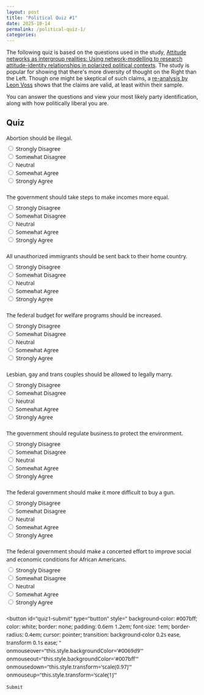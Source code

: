 ```yaml
---
layout: post
title: "Political Quiz #1"
date: 2025-10-14
permalink: /political-quiz-1/
categories: 
---
```

The following quiz is based on the questions used in the study, [Attitude networks as intergroup realities: Using network-modelling to research attitude-identity relationships in polarized political contexts](https://bpspsychub.onlinelibrary.wiley.com/doi/epdf/10.1111/bjso.12665). The study is popular for showing that there's more diversity of thought on the Right than the Left. Though one might be skeptical of such claims, a [re-analysis by Leon Voss](https://www.leonvoss.com/p/reanalysis-of-the-political-diversity) shows that the claims are valid, at least within their sample. 

You can answer the questions and view your most likely party identification, along with how politically liberal you are.

## Quiz

<form id="quiz1-form" style="font-family: system-ui, sans-serif; line-height: 1.5;">
  <div style="margin-bottom: 1.5em;">
    <p style="margin-bottom: 0.5em;">Abortion should be illegal.</p>
    <label><input type="radio" name="q1" value="1"> Strongly Disagree</label><br>
    <label><input type="radio" name="q1" value="2"> Somewhat Disagree</label><br>
    <label><input type="radio" name="q1" value="3"> Neutral</label><br>
    <label><input type="radio" name="q1" value="4"> Somewhat Agree</label><br>
    <label><input type="radio" name="q1" value="5"> Strongly Agree</label>
  </div>

  <div style="margin-bottom: 1.5em;">
    <p style="margin-bottom: 0.5em;">The government should take steps to make incomes more equal.</p>
    <label><input type="radio" name="q2" value="1"> Strongly Disagree</label><br>
    <label><input type="radio" name="q2" value="2"> Somewhat Disagree</label><br>
    <label><input type="radio" name="q2" value="3"> Neutral</label><br>
    <label><input type="radio" name="q2" value="4"> Somewhat Agree</label><br>
    <label><input type="radio" name="q2" value="5"> Strongly Agree</label>
  </div>

  <div style="margin-bottom: 1.5em;">
    <p style="margin-bottom: 0.5em;">All unauthorized immigrants should be sent back to their home country.</p>
    <label><input type="radio" name="q3" value="1"> Strongly Disagree</label><br>
    <label><input type="radio" name="q3" value="2"> Somewhat Disagree</label><br>
    <label><input type="radio" name="q3" value="3"> Neutral</label><br>
    <label><input type="radio" name="q3" value="4"> Somewhat Agree</label><br>
    <label><input type="radio" name="q3" value="5"> Strongly Agree</label>
  </div>

  <div style="margin-bottom: 1.5em;">
    <p style="margin-bottom: 0.5em;">The federal budget for welfare programs should be increased.</p>
    <label><input type="radio" name="q4" value="1"> Strongly Disagree</label><br>
    <label><input type="radio" name="q4" value="2"> Somewhat Disagree</label><br>
    <label><input type="radio" name="q4" value="3"> Neutral</label><br>
    <label><input type="radio" name="q4" value="4"> Somewhat Agree</label><br>
    <label><input type="radio" name="q4" value="5"> Strongly Agree</label>
  </div>

  <div style="margin-bottom: 1.5em;">
    <p style="margin-bottom: 0.5em;">Lesbian, gay and trans couples should be allowed to legally marry.</p>
    <label><input type="radio" name="q5" value="1"> Strongly Disagree</label><br>
    <label><input type="radio" name="q5" value="2"> Somewhat Disagree</label><br>
    <label><input type="radio" name="q5" value="3"> Neutral</label><br>
    <label><input type="radio" name="q5" value="4"> Somewhat Agree</label><br>
    <label><input type="radio" name="q5" value="5"> Strongly Agree</label>
  </div>

  <div style="margin-bottom: 1.5em;">
    <p style="margin-bottom: 0.5em;">The government should regulate business to protect the environment.</p>
    <label><input type="radio" name="q6" value="1"> Strongly Disagree</label><br>
    <label><input type="radio" name="q6" value="2"> Somewhat Disagree</label><br>
    <label><input type="radio" name="q6" value="3"> Neutral</label><br>
    <label><input type="radio" name="q6" value="4"> Somewhat Agree</label><br>
    <label><input type="radio" name="q6" value="5"> Strongly Agree</label>
  </div>

  <div style="margin-bottom: 1.5em;">
    <p style="margin-bottom: 0.5em;">The federal government should make it more difficult to buy a gun.</p>
    <label><input type="radio" name="q7" value="1"> Strongly Disagree</label><br>
    <label><input type="radio" name="q7" value="2"> Somewhat Disagree</label><br>
    <label><input type="radio" name="q7" value="3"> Neutral</label><br>
    <label><input type="radio" name="q7" value="4"> Somewhat Agree</label><br>
    <label><input type="radio" name="q7" value="5"> Strongly Agree</label>
  </div>

  <div style="margin-bottom: 1.5em;">
    <p style="margin-bottom: 0.5em;">The federal government should make a concerted effort to improve social and economic conditions for African Americans.</p>
    <label><input type="radio" name="q8" value="1"> Strongly Disagree</label><br>
    <label><input type="radio" name="q8" value="2"> Somewhat Disagree</label><br>
    <label><input type="radio" name="q8" value="3"> Neutral</label><br>
    <label><input type="radio" name="q8" value="4"> Somewhat Agree</label><br>
    <label><input type="radio" name="q8" value="5"> Strongly Agree</label>
  </div>

  <p id="quiz1-result" style="margin-top: 1em; font-weight: 500;"></p>

  <button id="quiz1-submit"
    type="button"
    style="
      background-color: #007bff;
      color: white;
      border: none;
      padding: 0.6em 1.2em;
      font-size: 1em;
      border-radius: 0.4em;
      cursor: pointer;
      transition: background-color 0.2s ease, transform 0.1s ease;
    "
    onmouseover="this.style.backgroundColor='#0069d9'"
    onmouseout="this.style.backgroundColor='#007bff'"
    onmousedown="this.style.transform='scale(0.97)'"
    onmouseup="this.style.transform='scale(1)'"
  >
    Submit
  </button>
</form>

<!-- Include your shared script -->
<script src="{{ '/assets/js/irt-quiz.js' | relative_url }}"></script>
<script>
document.getElementById("quiz1-submit").addEventListener("click", () => {
  const loadings = { q1: -0.564, q2: 0.742, q3: -0.692, q4: 0.787, q5: 0.655, q6: 0.666, q7: 0.703, q8: 0.801 };
  const thresholds = {
    q1: [-Infinity, 0.2141, 0.5825, 0.8277, 1.1854, Infinity],
    q2: [-Infinity, -1.4665, -0.9085, -0.511, 0.4352, Infinity],
    q3: [-Infinity, -0.3685, 0.3227, 0.7601, 1.2636, Infinity],
    q4: [-Infinity, -1.4665, -0.8451, -0.2904, 0.5393, Infinity],
    q5: [-Infinity, -1.5848, -1.2774, -0.8992, -0.5464, Infinity],
    q6: [-Infinity, -1.8530, -1.5429, -0.9658, -0.0216, Infinity],
    q7: [-Infinity, -1.2914, -0.7934, -0.4970, 0.1390, Infinity],
    q8: [-Infinity, -1.6068, -1.1854, -0.5899, 0.2457, Infinity]
  };

  // Collect user responses
  const observation = {};
  let missing = false;
  for (let i = 1; i <= 8; i++) {
    const checked = document.querySelector(`input[name="q${i}"]:checked`);
    if (checked) {
      observation[`q${i}`] = parseInt(checked.value);
    } else {
      missing = true;
    }
  }

  const resultEl = document.getElementById("quiz1-result");

  // Prevent submission if incomplete
  if (missing) {
    resultEl.textContent = "Please answer all items before submitting.";
    return;
  }

  // Difference between study population and American population on political liberalism
  const delta = 0.346;

  // Compute latent score
  const score = estimateLatentScore(observation, loadings, thresholds, false) + delta;

  // Convert latent score to percentile
  const percentile = Math.round(normalCDF(score) * 100);

  // --- Party likelihoods ---
  const priors = { R: 0.31, I: 0.41, D: 0.28 };
  const distributions = {
    R: { mean: -1.07 + delta, sd: 0.76 },
    I: { mean: -0.36 + delta, sd: 0.83 },
    D: { mean: 0.46 + delta, sd: 0.74 }
  };

  const likelihoods = {};
  let total = 0;
  for (const party in distributions) {
    likelihoods[party] = priors[party] * normalPDF((score - distributions[party].mean) / distributions[party].sd);
    total += likelihoods[party];
  }

  // Convert to percentages
  for (const party in likelihoods) {
    likelihoods[party] = Math.round((likelihoods[party] / total) * 100);
  }

  resultEl.innerHTML = `You are more politically liberal than ${percentile}% of Americans.<br>` +
                       `Republican: ${likelihoods.R}%<br>` +
                       `Independent: ${likelihoods.I}%<br>` +
                       `Democrat: ${likelihoods.D}%`;
});
</script>
